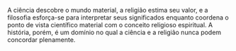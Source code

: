 ﻿A ciência descobre o mundo material, a religião estima seu valor, e a filosofia esforça-se para interpretar seus significados enquanto coordena o ponto de vista científico material com o conceito religioso espiritual. A história, porém, é um domínio no qual a ciência e a religião nunca podem concordar plenamente.